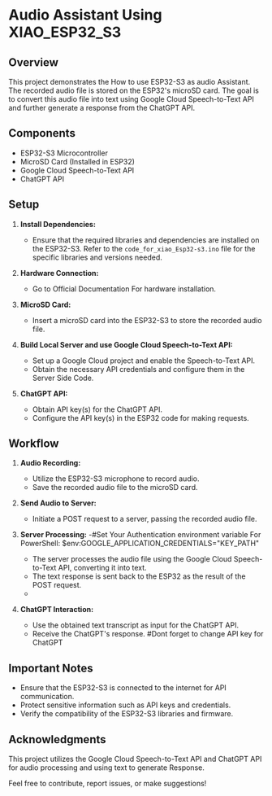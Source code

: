 # Audio Assistant Using XIAO_ESP32_S3

## Overview
This project demonstrates the How to use ESP32-S3 as audio Assistant. The recorded audio file is stored on the ESP32's microSD card. The goal is to convert this audio file into text using Google Cloud Speech-to-Text API and further generate a response from the ChatGPT API.

## Components

- ESP32-S3 Microcontroller
- MicroSD Card (Installed in ESP32)
- Google Cloud Speech-to-Text API
- ChatGPT API

## Setup

1. **Install Dependencies:**
   - Ensure that the required libraries and dependencies are installed on the ESP32-S3. Refer to the `code_for_xiao_Esp32-s3.ino` file for the specific libraries and versions needed.

2. **Hardware Connection:**
   - Go to Official Documentation For hardware installation.

3. **MicroSD Card:**
   - Insert a microSD card into the ESP32-S3 to store the recorded audio file.

4. **Build Local Server and use Google Cloud Speech-to-Text API:**
   - Set up a Google Cloud project and enable the Speech-to-Text API.
   - Obtain the necessary API credentials and configure them in the Server Side Code.

5. **ChatGPT API:**
   - Obtain API key(s) for the ChatGPT API.
   - Configure the API key(s) in the ESP32 code for making requests.

## Workflow

1. **Audio Recording:**
   - Utilize the ESP32-S3 microphone to record audio.
   - Save the recorded audio file to the microSD card.

2. **Send Audio to Server:**
   - Initiate a POST request to a server, passing the recorded audio file.

3. **Server Processing:**
   -#Set Your Authentication environment variable
     For PowerShell: $env:GOOGLE_APPLICATION_CREDENTIALS="KEY_PATH"
   -  The server processes the audio file using the Google Cloud Speech-to-Text API, converting it into text.
   - The text response is sent back to the ESP32 as the result of the POST request.
   -

4. **ChatGPT Interaction:**
   - Use the obtained text transcript as input for the ChatGPT API.
   - Receive the ChatGPT's response.
   #Dont forget to change API key for ChatGPT

## Important Notes

- Ensure that the ESP32-S3 is connected to the internet for API communication.
- Protect sensitive information such as API keys and credentials.
- Verify the compatibility of the ESP32-S3 libraries and firmware.

## Acknowledgments

This project utilizes the Google Cloud Speech-to-Text API and ChatGPT API for audio processing and using text to  generate Response.

Feel free to contribute, report issues, or make suggestions!


